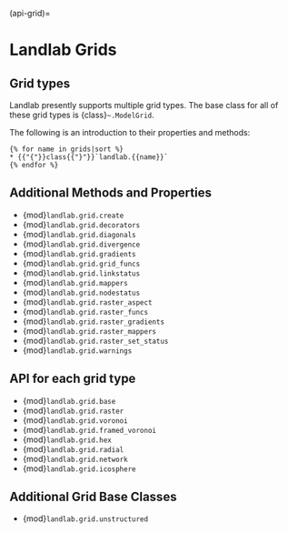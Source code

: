(api-grid)=

# Landlab Grids

## Grid types

Landlab presently supports multiple grid types. The base class for all of these
grid types is {class}`~.ModelGrid`.

The following is an introduction to their properties and methods:

```{jinja} llcats
{% for name in grids|sort %}
* {{"{"}}class{{"}"}}`landlab.{{name}}`
{% endfor %}
```

## Additional Methods and Properties

* {mod}`landlab.grid.create`
* {mod}`landlab.grid.decorators`
* {mod}`landlab.grid.diagonals`
* {mod}`landlab.grid.divergence`
* {mod}`landlab.grid.gradients`
* {mod}`landlab.grid.grid_funcs`
* {mod}`landlab.grid.linkstatus`
* {mod}`landlab.grid.mappers`
* {mod}`landlab.grid.nodestatus`
* {mod}`landlab.grid.raster_aspect`
* {mod}`landlab.grid.raster_funcs`
* {mod}`landlab.grid.raster_gradients`
* {mod}`landlab.grid.raster_mappers`
* {mod}`landlab.grid.raster_set_status`
* {mod}`landlab.grid.warnings`

## API for each grid type

* {mod}`landlab.grid.base`
* {mod}`landlab.grid.raster`
* {mod}`landlab.grid.voronoi`
* {mod}`landlab.grid.framed_voronoi`
* {mod}`landlab.grid.hex`
* {mod}`landlab.grid.radial`
* {mod}`landlab.grid.network`
* {mod}`landlab.grid.icosphere`

## Additional Grid Base Classes

* {mod}`landlab.grid.unstructured`
